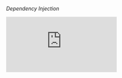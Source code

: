 *Dependency Injection*

![CPP](https://raw.githubusercontent.com/krzysztof-jusiak/msm-lite/master/example/di.cpp)

